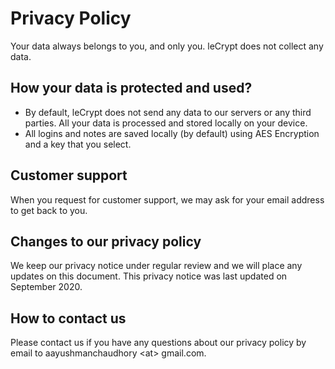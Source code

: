 # Privacy Policy
Your data always belongs to you, and only you. leCrypt does not collect any data.

## How your data is protected and used?
- By default, leCrypt does not send any data to our servers or any third parties. All your data is processed and stored locally on your device.
- All logins and notes are saved locally (by default) using AES Encryption and a key that you select.

## Customer support
When you request for customer support, we may ask for your email address to get back to you.

## Changes to our privacy policy
We keep our privacy notice under regular review and we will place any updates on this document. This privacy notice was last updated on September 2020.

## How to contact us
Please contact us if you have any questions about our privacy policy by email to aayushmanchaudhory &lt;at&gt; gmail.com.
